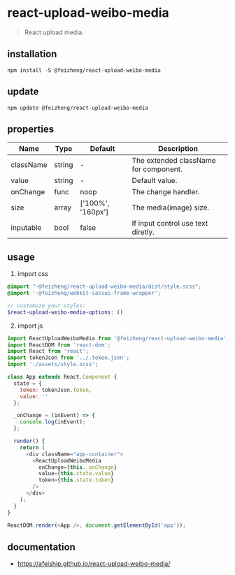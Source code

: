 # react-upload-weibo-media
> React upload media.

## installation
```shell
npm install -S @feizheng/react-upload-weibo-media
```

## update
```shell
npm update @feizheng/react-upload-weibo-media
```

## properties
| Name      | Type   | Default           | Description                           |
| --------- | ------ | ----------------- | ------------------------------------- |
| className | string | -                 | The extended className for component. |
| value     | string | -                 | Default value.                        |
| onChange  | func   | noop              | The change handler.                   |
| size      | array  | ['100%', '160px'] | The media(image) size.                |
| inputable | bool   | false             | If input control use text diretly.    |


## usage
1. import css
  ```scss
  @import "~@feizheng/react-upload-weibo-media/dist/style.scss";
  @import '~@feizheng/webkit-sassui-frame-wrapper';

  // customize your styles:
  $react-upload-weibo-media-options: ()
  ```
2. import js
  ```js
  import ReactUploadWeiboMedia from '@feizheng/react-upload-weibo-media';
  import ReactDOM from 'react-dom';
  import React from 'react';
  import tokenJson from '../.token.json';
  import './assets/style.scss';

  class App extends React.Component {
    state = {
      token: tokenJson.token,
      value: ''
    };

    _onChange = (inEvent) => {
      console.log(inEvent);
    };

    render() {
      return (
        <div className="app-container">
          <ReactUploadWeiboMedia
            onChange={this._onChange}
            value={this.state.value}
            token={this.state.token}
          />
        </div>
      );
    }
  }

  ReactDOM.render(<App />, document.getElementById('app'));

  ```

## documentation
- https://afeiship.github.io/react-upload-weibo-media/
